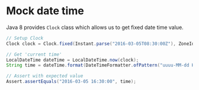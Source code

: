 # Mock date time

Java 8 provides `Clock` class which allows us to get fixed date time value.

```java
// Setup Clock
Clock clock = Clock.fixed(Instant.parse("2016-03-05T08:30:00Z"), ZoneId.of("+8"));

// Get 'current time'
LocalDateTime dateTime = LocalDateTime.now(clock);
String time = dateTime.format(DateTimeFormatter.ofPattern("uuuu-MM-dd HH:mm:ss"));

// Assert with expected value
Assert.assertEquals("2016-03-05 16:30:00", time);
```